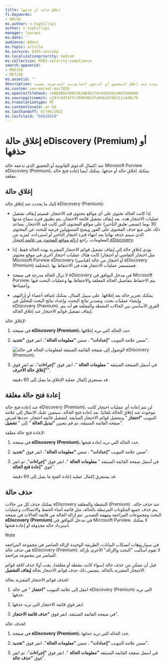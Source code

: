 ```yaml
---
title: إغلاق حالة أو حذفها
f1.keywords:
- NOCSH
ms.author: v-tophillips
author: v-tophillips
manager: laurawi
ms.date: ''
audience: Admin
ms.topic: article
ms.service: O365-seccomp
ms.localizationpriority: medium
ms.collection: M365-security-compliance
search.appverid:
- MOE150
- MET150
ms.assetid: ''
description: تعرف على ما يحدث عند إغلاق التحقيق أو الدعوى القانونية المدعومة بقضية Microsoft Purview eDiscovery (Premium) أو حذفها.
ms.custom: seo-marvel-mar2020
ms.openlocfilehash: ce8b98be7605361984b179c045856144bfb8d4b8
ms.sourcegitcommit: c29fc9d7477c3985d02d7a956a9f4b311c4d9c76
ms.translationtype: MT
ms.contentlocale: ar-SA
ms.lasthandoff: 07/06/2022
ms.locfileid: "66626810"
---
```

# <a name="close-or-delete-an-ediscovery-premium-case"></a>إغلاق حالة eDiscovery (Premium) أو حذفها

عند اكتمال الدعوى القانونية أو التحقيق الذي تدعمه حالة Microsoft Purview eDiscovery (Premium)، يمكنك إغلاق حالة أو حذفها. يمكنك أيضا إعادة فتح حالة مغلقة.

## <a name="close-a-case"></a>إغلاق حالة

إليك ما يحدث عند إغلاق حالة eDiscovery (Premium):

- إذا كانت الحالة تحتوي على أي مواقع محتوى قيد الاحتجاز، فسيتم إيقاف تشغيل عمليات الاحتجاز هذه. بعد إيقاف تشغيل قائمة الاحتجاز، يتم تطبيق فترة سماح مدتها 30 يوما (تسمى *تعليق التأخير*) على مواقع المحتوى التي كانت قيد الاحتجاز. يساعد ذلك على منع حذف المحتوى على الفور ويمنح المسؤولين فرصة للبحث عن المحتوى الذي سيتم حذفه نهائيا بعد انتهاء فترة احتجاز التأخير أو استرداده. لمزيد من المعلومات، راجع [إزالة مواقع المحتوى من قائمة احتجاز eDiscovery](create-ediscovery-holds.md#removing-content-locations-from-an-ediscovery-hold).

- يؤدي إغلاق حالة إلى إيقاف تشغيل قوائم الاحتجاز المقترنة بهذه الحالة فقط. إذا كانت هناك عمليات احتجاز أخرى في موقع محتوى (مثل احتجاز التقاضي أو احتجاز Microsoft Purview eDiscovery (قياسي) أو احتجاز من حالة eDiscovery (Premium) مختلفة)، فستستمر عمليات الاحتجاز هذه في الاحتفاظ بها.

- لا تزال الحالة مدرجة في صفحة eDiscovery في مدخل التوافق في Microsoft Purview. يتم الاحتفاظ بتفاصيل الحالة المغلقة والاحتفاظ بها وعمليات البحث فيها وأعضاءها.

- يمكنك تحرير حالة بعد إغلاقها. على سبيل المثال، يمكنك إضافة أعضاء أو إزالتهم، وإنشاء عمليات بحث، وتصدير نتائج البحث، وإعداد نتائج البحث للتحليل في eDiscovery (Premium). الفرق الأساسي بين الحالات النشطة والمغلقة هو أنه يتم إيقاف تشغيل قوائم الاحتجاز عند إغلاق الحالة.

لإغلاق حالة:

1. في صفحة **eDiscovery (Premium)،** حدد الحالة التي تريد إغلاقها.

2. ضمن علامة التبويب **"إعدادات"** ، ضمن **"معلومات الحالة**"، انقر فوق **"تحديد**".

   ![الوصول إلى صفحة القائمة المنبثقة لمعلومات الحالة في حالة eDiscovery (Premium).](..\media\AeDSelectCaseInformation.png) 

3. في أسفل الصفحة المنبثقة " **معلومات الحالة** "، انقر فوق **"إجراءات**"، ثم انقر فوق **"إغلاق حالة الأحرف**".

   قد يستغرق إكمال عملية الإغلاق ما يصل إلى 60 دقيقة.

## <a name="reopen-a-closed-case"></a>إعادة فتح حالة مغلقة

عند إعادة فتح حالة eDiscovery (Premium)، لن تتم إعادة أي عمليات احتجاز كانت موجودة عند إغلاق الحالة تلقائيا. بعد إعادة فتح الحالة، سيتعين عليك الانتقال إلى علامة التبويب **"احتجاز** " وتشغيل قوائم الاحتجاز السابقة. لتشغيل قائمة احتجاز، حددها لعرض صفحة القائمة المنبثقة، ثم قم بتعيين **"تبديل الحالة** " إلى " **تشغيل**".

لإعادة فتح حالة مغلقة:

1. في صفحة **eDiscovery (Premium)،** حدد الحالة التي تريد إعادة فتحها.

2. ضمن علامة التبويب **"إعدادات"** ، ضمن **"معلومات الحالة**"، انقر فوق **"تحديد**".

3. في أسفل صفحة القائمة المنبثقة " **معلومات الحالة** "، انقر فوق **"إجراءات**"، ثم انقر فوق **"إعادة فتح الحالة**".

   قد يستغرق إكمال عملية إعادة الفتح ما يصل إلى 60 دقيقة.

## <a name="delete-a-case"></a>حذف حالة

يمكنك حذف كل من حالات eDiscovery النشطة والمغلقة (Premium). عند حذف حالة، يتم حذف جميع المكونات المرتبطة بالحالة، مثل قائمة أمناء الحفظ والاتصالات وعمليات البحث ومجموعات المراجعة ومهمة التصدير. تتم إزالة الحالة من قائمة الحالات في صفحة **eDiscovery (Premium)** في مدخل التوافق في Microsoft Purview. لا يمكنك استرداد حالة محذوفة أو إعادة فتحها.

> [!NOTE]
> في سيناريوهات انسكاب البيانات، الطريقة الوحيدة لإزالة العناصر في مجموعة المراجعة هي حذف حالة eDiscovery (Premium). لا تقوم أساليب "البحث والإزالة" الأخرى بإزالة العناصر من مجموعة مراجعة.

قبل أن تتمكن من حذف حالة (سواء كانت نشطة أو مغلقة)، يجب أولا حذف *كافة* قوائم الاحتجاز المقترنة بالحالة. يتضمن ذلك حذف قوائم الاحتجاز بحالة **إيقاف التشغيل**.

لحذف قوائم الاحتجاز المقترنة بحالة:

1. انتقل إلى علامة التبويب **"احتجاز** " في حالة eDiscovery (Premium) التي تريد حذفها.

2. انقر فوق قائمة الاحتجاز التي تريد حذفها.

3. في صفحة القائمة المنبثقة، انقر فوق **"حذف قائمة الاحتجاز**".

لحذف حالة:

1. في صفحة **eDiscovery (Premium)،** حدد الحالة التي تريد حذفها.

2. ضمن علامة التبويب **"إعدادات"** ، ضمن **"معلومات الحالة**"، انقر فوق **"تحديد**".

3. في أسفل صفحة القائمة المنبثقة **"معلومات الحالة** "، انقر فوق **"إجراءات**"، ثم انقر فوق **"حذف حالة**".


